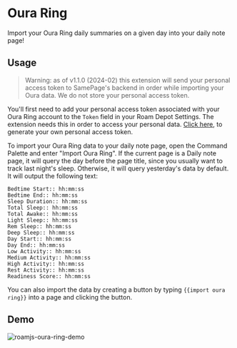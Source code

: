# Oura Ring

Import your Oura Ring daily summaries on a given day into your daily note page!

## Usage

> Warning: as of v1.1.0 (2024-02) this extension will send your personal access token to SamePage's backend in order while importing your Oura data. We do not store your personal access token.

You'll first need to add your personal access token associated with your Oura Ring account to the `Token` field in your Roam Depot Settings. The extension needs this in order to access your personal data. [Click here](https://cloud.ouraring.com/personal-access-tokens), to generate your own personal access token.

To import your Oura Ring data to your daily note page, open the Command Palette and enter "Import Oura Ring". If the current page is a Daily note page, it will query the day before the page title, since you usually want to track last night's sleep. Otherwise, it will query yesterday's data by default. It will output the following text:

```
Bedtime Start:: hh:mm:ss
Bedtime End:: hh:mm:ss
Sleep Duration:: hh:mm:ss
Total Sleep:: hh:mm:ss
Total Awake:: hh:mm:ss
Light Sleep:: hh:mm:ss
Rem Sleep:: hh:mm:ss
Deep Sleep:: hh:mm:ss
Day Start:: hh:mm:ss
Day End:: hh:mm:ss
Low Activity:: hh:mm:ss
Medium Activity:: hh:mm:ss
High Activity:: hh:mm:ss
Rest Activity:: hh:mm:ss
Readiness Score:: hh:mm:ss
```

You can also import the data by creating a button by typing `{{import oura ring}}` into a page and clicking the button.

## Demo

![roamjs-oura-ring-demo](https://github.com/RoamJS/oura-ring/assets/3792666/5890073d-aac2-4bdd-a5e3-3ac320cdbf92)
